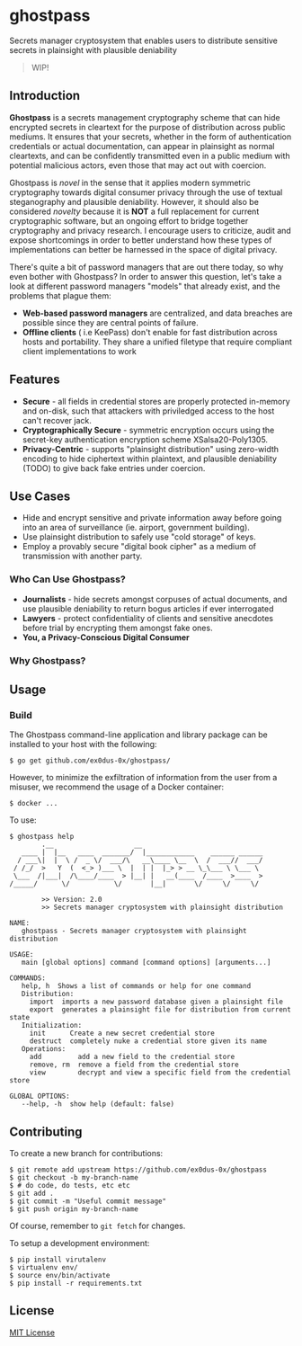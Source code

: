 # ghostpass

Secrets manager cryptosystem that enables users to distribute sensitive secrets in plainsight with plausible deniability

> WIP!

## Introduction

__Ghostpass__ is a secrets management cryptography scheme that can hide encrypted secrets in cleartext for the purpose of distribution across public mediums. It ensures that your secrets, whether in the form of authentication credentials or actual documentation, can appear in plainsight as normal cleartexts, and can be confidently transmitted even in a public medium with potential malicious actors, even those that may act out with coercion.

Ghostpass is _novel_ in the sense that it applies modern symmetric cryptography towards digital consumer privacy through the use of textual steganography and plausible deniability. However, it should also be considered _novelty_ because it is __NOT__ a full replacement for current cryptographic software, but an ongoing effort to bridge together cryptography and privacy research. I encourage users to criticize, audit and expose shortcomings in order to better understand how these types of implementations can better be harnessed in the space of digital privacy.

There's quite a bit of password managers that are out there today, so why even bother with Ghostpass? In order to answer this question, let's take a look at different password managers "models" that already exist, and the problems that plague them:

* __Web-based password managers__ are centralized, and data breaches are possible since they are central points of failure.
* __Offline clients__ ( i.e KeePass) don't enable for fast distribution across hosts and portability. They share a unified filetype that require compliant client implementations to work

## Features

* __Secure__ - all fields in credential stores are properly protected in-memory and on-disk, such that attackers with priviledged access to the host can't recover jack.
* __Cryptographically Secure__ - symmetric encryption occurs using the secret-key authentication encryption scheme XSalsa20-Poly1305.
* __Privacy-Centric__ - supports "plainsight distribution" using zero-width encoding to hide ciphertext within plaintext, and plausible deniability (TODO) to give back fake entries under coercion.

## Use Cases

* Hide and encrypt sensitive and private information away before going into an area of surveillance (ie. airport, government building).
* Use plainsight distribution to safely use "cold storage" of keys.
* Employ a provably secure "digital book cipher" as a medium of transmission with another party.

### Who Can Use Ghostpass?

* __Journalists__ - hide secrets amongst corpuses of actual documents, and use plausible deniability to return bogus articles if ever interrogated
* __Lawyers__ - protect confidentiality of clients and sensitive anecdotes before trial by encrypting them amongst fake ones.
* __You, a Privacy-Conscious Digital Consumer__

### Why Ghostpass?

## Usage

### Build

The Ghostpass command-line application and library package can be installed to your host with the following:

```
$ go get github.com/ex0dus-0x/ghostpass/
```

However, to minimize the exfiltration of information from the user from a misuser, we recommend the usage of a Docker container:

```
$ docker ...
```

To use:

```
$ ghostpass help
        .__                    __
   ____ |  |__   ____  _______/  |____________    ______ ______
  / ___\|  |  \ /  _ \/  ___/\   __\____ \__  \  /  ___//  ___/
 / /_/  >   Y  (  <_> )___ \  |  | |  |_> > __ \_\___ \ \___ \
 \___  /|___|  /\____/____  > |__| |   __(____  /____  >____  >
/_____/      \/           \/       |__|       \/     \/     \/

        >> Version: 2.0
        >> Secrets manager cryptosystem with plainsight distribution

NAME:
   ghostpass - Secrets manager cryptosystem with plainsight distribution

USAGE:
   main [global options] command [command options] [arguments...]

COMMANDS:
   help, h  Shows a list of commands or help for one command
   Distribution:
     import  imports a new password database given a plainsight file
     export  generates a plainsight file for distribution from current state
   Initialization:
     init      Create a new secret credential store
     destruct  completely nuke a credential store given its name
   Operations:
     add         add a new field to the credential store
     remove, rm  remove a field from the credential store
     view        decrypt and view a specific field from the credential store

GLOBAL OPTIONS:
   --help, -h  show help (default: false)

```

## Contributing

To create a new branch for contributions:

```
$ git remote add upstream https://github.com/ex0dus-0x/ghostpass
$ git checkout -b my-branch-name
$ # do code, do tests, etc etc
$ git add .
$ git commit -m "Useful commit message"
$ git push origin my-branch-name
```

Of course, remember to `git fetch` for changes.

To setup a development environment:

```
$ pip install virutalenv
$ virtualenv env/
$ source env/bin/activate
$ pip install -r requirements.txt
```

## License

[MIT License](https://codemuch.tech/license.txt)
